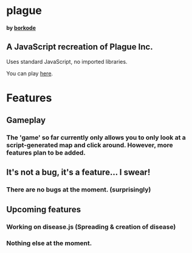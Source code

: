 
# plague

#### by [borkode](http://github.com/borkode "GitHub page")

  

## A JavaScript recreation of Plague Inc.

Uses standard JavaScript, no imported libraries.

You can play [here](http://borkode.github.io/plague).

  

# Features
## Gameplay
### The 'game' so far currently only allows you to only look at a script-generated map and click around. However, more features plan to be added.

## It's not a bug, it's a feature... I swear!
### There are no bugs at the moment. (surprisingly)

## Upcoming features
### Working on disease.js (Spreading & creation of disease)
### Nothing else at the moment.